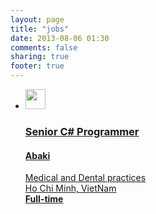 ```yaml
---
layout: page
title: "jobs"
date: 2013-08-06 01:30
comments: false
sharing: true
footer: true
---
```


<ul id="listings">
  <li class="full-time">
    <a target="_blank" href="http://www.vietnamworks.com/senior-net-c-programmer-technical-lead-430578-jd">
      <span>
      <img src="http://i.imgur.com/OPk6Djo.png" width="32px" height="32px" alt="">
      <div class="role">
      <h3>Senior C# Programmer</h3>
      <h4>Abaki</h4>
      <span>Medical and Dental practices</span>
      </div>
      <span class="location">Ho Chi Minh, VietNam</span>
      <div class="meta">
      <strong class="type">Full-time</strong>
      </div>
      </span>
    </a>
  </li>
<ul>

